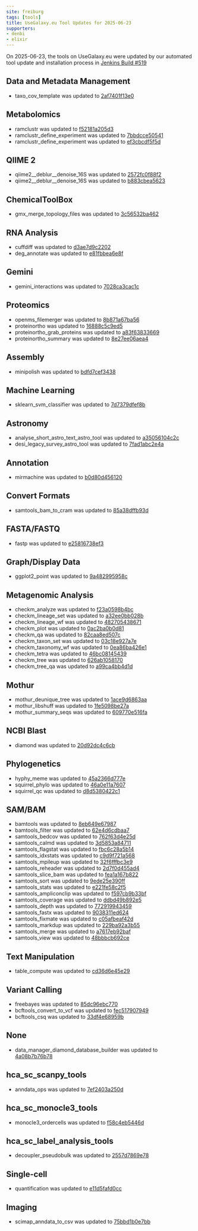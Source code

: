```yaml
---
site: freiburg
tags: [tools]
title: UseGalaxy.eu Tool Updates for 2025-06-23
supporters:
- denbi
- elixir
---
```


On 2025-06-23, the tools on UseGalaxy.eu were updated by our automated tool update and installation process in [Jenkins Build #519](https://build.galaxyproject.eu/job/usegalaxy-eu/job/install-tools/#519/)


## Data and Metadata Management

- taxo_cov_template was updated to [2af7401f13e0](https://toolshed.g2.bx.psu.edu/view/ecology/taxo_cov_template/2af7401f13e0)

## Metabolomics

- ramclustr was updated to [f52181a205d3](https://toolshed.g2.bx.psu.edu/view/recetox/ramclustr/f52181a205d3)
- ramclustr_define_experiment was updated to [7bbdcce50541](https://toolshed.g2.bx.psu.edu/view/recetox/ramclustr_define_experiment/7bbdcce50541)
- ramclustr_define_experiment was updated to [ef3cbcdf5f5d](https://toolshed.g2.bx.psu.edu/view/recetox/ramclustr_define_experiment/ef3cbcdf5f5d)

## QIIME 2

- qiime2__deblur__denoise_16S was updated to [2572fc0f88f2](https://toolshed.g2.bx.psu.edu/view/q2d2/qiime2__deblur__denoise_16S/2572fc0f88f2)
- qiime2__deblur__denoise_16S was updated to [b883cbea5623](https://toolshed.g2.bx.psu.edu/view/q2d2/qiime2__deblur__denoise_16S/b883cbea5623)

## ChemicalToolBox

- gmx_merge_topology_files was updated to [3c56532ba462](https://toolshed.g2.bx.psu.edu/view/chemteam/gmx_merge_topology_files/3c56532ba462)

## RNA Analysis

- cuffdiff was updated to [d3ae7d9c2202](https://toolshed.g2.bx.psu.edu/view/devteam/cuffdiff/d3ae7d9c2202)
- deg_annotate was updated to [e81fbbea6e8f](https://toolshed.g2.bx.psu.edu/view/iuc/deg_annotate/e81fbbea6e8f)

## Gemini

- gemini_interactions was updated to [7028ca3cac1c](https://toolshed.g2.bx.psu.edu/view/iuc/gemini_interactions/7028ca3cac1c)

## Proteomics

- openms_filemerger was updated to [8b871a67ba56](https://toolshed.g2.bx.psu.edu/view/galaxyp/openms_filemerger/8b871a67ba56)
- proteinortho was updated to [16888c5c9ed5](https://toolshed.g2.bx.psu.edu/view/iuc/proteinortho/16888c5c9ed5)
- proteinortho_grab_proteins was updated to [a83f63833669](https://toolshed.g2.bx.psu.edu/view/iuc/proteinortho_grab_proteins/a83f63833669)
- proteinortho_summary was updated to [8e27ee06aea4](https://toolshed.g2.bx.psu.edu/view/iuc/proteinortho_summary/8e27ee06aea4)

## Assembly

- minipolish was updated to [bdfd7cef3438](https://toolshed.g2.bx.psu.edu/view/bgruening/minipolish/bdfd7cef3438)

## Machine Learning

- sklearn_svm_classifier was updated to [7d7379dfef8b](https://toolshed.g2.bx.psu.edu/view/bgruening/sklearn_svm_classifier/7d7379dfef8b)

## Astronomy

- analyse_short_astro_text_astro_tool was updated to [a35056104c2c](https://toolshed.g2.bx.psu.edu/view/astroteam/analyse_short_astro_text_astro_tool/a35056104c2c)
- desi_legacy_survey_astro_tool was updated to [7fad1abc2e4a](https://toolshed.g2.bx.psu.edu/view/astroteam/desi_legacy_survey_astro_tool/7fad1abc2e4a)

## Annotation

- mirmachine was updated to [b0d80d456120](https://toolshed.g2.bx.psu.edu/view/iuc/mirmachine/b0d80d456120)

## Convert Formats

- samtools_bam_to_cram was updated to [85a38dffb93d](https://toolshed.g2.bx.psu.edu/view/iuc/samtools_bam_to_cram/85a38dffb93d)

## FASTA/FASTQ

- fastp was updated to [e25816738ef3](https://toolshed.g2.bx.psu.edu/view/iuc/fastp/e25816738ef3)

## Graph/Display Data

- ggplot2_point was updated to [9a482995958c](https://toolshed.g2.bx.psu.edu/view/iuc/ggplot2_point/9a482995958c)

## Metagenomic Analysis

- checkm_analyze was updated to [f23a0598b4bc](https://toolshed.g2.bx.psu.edu/view/iuc/checkm_analyze/f23a0598b4bc)
- checkm_lineage_set was updated to [a32ee0bb028b](https://toolshed.g2.bx.psu.edu/view/iuc/checkm_lineage_set/a32ee0bb028b)
- checkm_lineage_wf was updated to [482705438671](https://toolshed.g2.bx.psu.edu/view/iuc/checkm_lineage_wf/482705438671)
- checkm_plot was updated to [0ac2ba0b0d81](https://toolshed.g2.bx.psu.edu/view/iuc/checkm_plot/0ac2ba0b0d81)
- checkm_qa was updated to [82caa8ed507c](https://toolshed.g2.bx.psu.edu/view/iuc/checkm_qa/82caa8ed507c)
- checkm_taxon_set was updated to [03c18e927a7e](https://toolshed.g2.bx.psu.edu/view/iuc/checkm_taxon_set/03c18e927a7e)
- checkm_taxonomy_wf was updated to [0ea86ba426e1](https://toolshed.g2.bx.psu.edu/view/iuc/checkm_taxonomy_wf/0ea86ba426e1)
- checkm_tetra was updated to [46bc08145439](https://toolshed.g2.bx.psu.edu/view/iuc/checkm_tetra/46bc08145439)
- checkm_tree was updated to [626ab1058170](https://toolshed.g2.bx.psu.edu/view/iuc/checkm_tree/626ab1058170)
- checkm_tree_qa was updated to [a99ca4bb4d1d](https://toolshed.g2.bx.psu.edu/view/iuc/checkm_tree_qa/a99ca4bb4d1d)

## Mothur

- mothur_deunique_tree was updated to [1ace9d6863aa](https://toolshed.g2.bx.psu.edu/view/iuc/mothur_deunique_tree/1ace9d6863aa)
- mothur_libshuff was updated to [1fe5098be27a](https://toolshed.g2.bx.psu.edu/view/iuc/mothur_libshuff/1fe5098be27a)
- mothur_summary_seqs was updated to [609770e516fa](https://toolshed.g2.bx.psu.edu/view/iuc/mothur_summary_seqs/609770e516fa)

## NCBI Blast

- diamond was updated to [20d92dc4c6cb](https://toolshed.g2.bx.psu.edu/view/bgruening/diamond/20d92dc4c6cb)

## Phylogenetics

- hyphy_meme was updated to [45a2366d777e](https://toolshed.g2.bx.psu.edu/view/iuc/hyphy_meme/45a2366d777e)
- squirrel_phylo was updated to [46a0e11a7607](https://toolshed.g2.bx.psu.edu/view/iuc/squirrel_phylo/46a0e11a7607)
- squirrel_qc was updated to [d8d5380422c1](https://toolshed.g2.bx.psu.edu/view/iuc/squirrel_qc/d8d5380422c1)

## SAM/BAM

- bamtools was updated to [8eb649e67987](https://toolshed.g2.bx.psu.edu/view/devteam/bamtools/8eb649e67987)
- bamtools_filter was updated to [62e4d6cdbaa7](https://toolshed.g2.bx.psu.edu/view/devteam/bamtools_filter/62e4d6cdbaa7)
- samtools_bedcov was updated to [762f63d4e25d](https://toolshed.g2.bx.psu.edu/view/devteam/samtools_bedcov/762f63d4e25d)
- samtools_calmd was updated to [3d5853a84711](https://toolshed.g2.bx.psu.edu/view/devteam/samtools_calmd/3d5853a84711)
- samtools_flagstat was updated to [fbc6c28a5b14](https://toolshed.g2.bx.psu.edu/view/devteam/samtools_flagstat/fbc6c28a5b14)
- samtools_idxstats was updated to [c9d9f721a568](https://toolshed.g2.bx.psu.edu/view/devteam/samtools_idxstats/c9d9f721a568)
- samtools_mpileup was updated to [32f6fffbc3e9](https://toolshed.g2.bx.psu.edu/view/devteam/samtools_mpileup/32f6fffbc3e9)
- samtools_reheader was updated to [2d7f0d455ad4](https://toolshed.g2.bx.psu.edu/view/devteam/samtools_reheader/2d7f0d455ad4)
- samtools_slice_bam was updated to [fea1a167b822](https://toolshed.g2.bx.psu.edu/view/devteam/samtools_slice_bam/fea1a167b822)
- samtools_sort was updated to [9ede25e390ff](https://toolshed.g2.bx.psu.edu/view/devteam/samtools_sort/9ede25e390ff)
- samtools_stats was updated to [e221fe58c2f5](https://toolshed.g2.bx.psu.edu/view/devteam/samtools_stats/e221fe58c2f5)
- samtools_ampliconclip was updated to [f597cb9b33bf](https://toolshed.g2.bx.psu.edu/view/iuc/samtools_ampliconclip/f597cb9b33bf)
- samtools_coverage was updated to [ddbd49b892e5](https://toolshed.g2.bx.psu.edu/view/iuc/samtools_coverage/ddbd49b892e5)
- samtools_depth was updated to [772919943459](https://toolshed.g2.bx.psu.edu/view/iuc/samtools_depth/772919943459)
- samtools_fastx was updated to [9038311ed624](https://toolshed.g2.bx.psu.edu/view/iuc/samtools_fastx/9038311ed624)
- samtools_fixmate was updated to [c05afbeaf42d](https://toolshed.g2.bx.psu.edu/view/iuc/samtools_fixmate/c05afbeaf42d)
- samtools_markdup was updated to [229ba92a3b55](https://toolshed.g2.bx.psu.edu/view/iuc/samtools_markdup/229ba92a3b55)
- samtools_merge was updated to [a7617eb92baf](https://toolshed.g2.bx.psu.edu/view/iuc/samtools_merge/a7617eb92baf)
- samtools_view was updated to [48bbbcb692ce](https://toolshed.g2.bx.psu.edu/view/iuc/samtools_view/48bbbcb692ce)

## Text Manipulation

- table_compute was updated to [cd36d6e45e29](https://toolshed.g2.bx.psu.edu/view/iuc/table_compute/cd36d6e45e29)

## Variant Calling

- freebayes was updated to [85dc96ebc770](https://toolshed.g2.bx.psu.edu/view/devteam/freebayes/85dc96ebc770)
- bcftools_convert_to_vcf was updated to [fec517907949](https://toolshed.g2.bx.psu.edu/view/iuc/bcftools_convert_to_vcf/fec517907949)
- bcftools_csq was updated to [33df4e68959b](https://toolshed.g2.bx.psu.edu/view/iuc/bcftools_csq/33df4e68959b)

## None

- data_manager_diamond_database_builder was updated to [4a08b7b76b78](https://toolshed.g2.bx.psu.edu/view/iuc/data_manager_diamond_database_builder/4a08b7b76b78)

## hca_sc_scanpy_tools

- anndata_ops was updated to [7ef2403a250d](https://toolshed.g2.bx.psu.edu/view/ebi-gxa/anndata_ops/7ef2403a250d)

## hca_sc_monocle3_tools

- monocle3_ordercells was updated to [f58c4eb5446d](https://toolshed.g2.bx.psu.edu/view/ebi-gxa/monocle3_ordercells/f58c4eb5446d)

## hca_sc_label_analysis_tools

- decoupler_pseudobulk was updated to [2557d7869e78](https://toolshed.g2.bx.psu.edu/view/ebi-gxa/decoupler_pseudobulk/2557d7869e78)

## Single-cell

- quantification was updated to [e11d5fafd0cc](https://toolshed.g2.bx.psu.edu/view/perssond/quantification/e11d5fafd0cc)

## Imaging

- scimap_anndata_to_csv was updated to [75bbd1b0e7bb](https://toolshed.g2.bx.psu.edu/view/goeckslab/scimap_anndata_to_csv/75bbd1b0e7bb)

